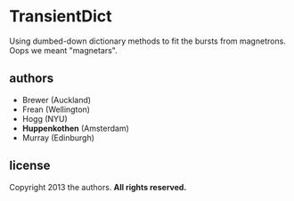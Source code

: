 TransientDict
=============

Using dumbed-down dictionary methods to fit the bursts from magnetrons.
Oops we meant "magnetars".

authors
-------
- Brewer (Auckland)
- Frean (Wellington)
- Hogg (NYU)
- **Huppenkothen** (Amsterdam)
- Murray (Edinburgh)

license
-------
Copyright 2013 the authors.  **All rights reserved.**
